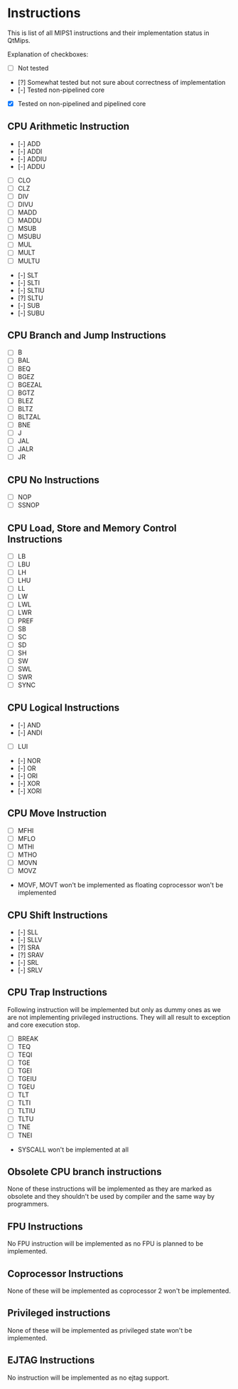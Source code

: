 Instructions
============
This is list of all MIPS1 instructions and their implementation status in QtMips.

Explanation of checkboxes:
* [ ] Not tested
* [?] Somewhat tested but not sure about correctness of implementation
* [-] Tested non-pipelined core
* [x] Tested on non-pipelined and pipelined core

CPU Arithmetic Instruction
--------------------------
* [-] ADD
* [-] ADDI
* [-] ADDIU
* [-] ADDU
* [ ] CLO
* [ ] CLZ
* [ ] DIV
* [ ] DIVU
* [ ] MADD
* [ ] MADDU
* [ ] MSUB
* [ ] MSUBU
* [ ] MUL
* [ ] MULT
* [ ] MULTU
* [-] SLT
* [-] SLTI
* [-] SLTIU
* [?] SLTU
* [-] SUB
* [-] SUBU

CPU Branch and Jump Instructions
--------------------------------
* [ ] B
* [ ] BAL
* [ ] BEQ
* [ ] BGEZ
* [ ] BGEZAL
* [ ] BGTZ
* [ ] BLEZ
* [ ] BLTZ
* [ ] BLTZAL
* [ ] BNE
* [ ] J
* [ ] JAL
* [ ] JALR
* [ ] JR

CPU No Instructions
-------------------
* [ ] NOP
* [ ] SSNOP

CPU Load, Store and Memory Control Instructions
-----------------------------------------------
* [ ] LB
* [ ] LBU
* [ ] LH
* [ ] LHU
* [ ] LL
* [ ] LW
* [ ] LWL
* [ ] LWR
* [ ] PREF
* [ ] SB
* [ ] SC
* [ ] SD
* [ ] SH
* [ ] SW
* [ ] SWL
* [ ] SWR
* [ ] SYNC

CPU Logical Instructions
------------------------
* [-] AND
* [-] ANDI
* [ ] LUI
* [-] NOR
* [-] OR
* [-] ORI
* [-] XOR
* [-] XORI

CPU Move Instruction
--------------------
* [ ] MFHI
* [ ] MFLO
* [ ] MTHI
* [ ] MTHO
* [ ] MOVN
* [ ] MOVZ
* MOVF, MOVT won't be implemented as floating coprocessor won't be implemented

CPU Shift Instructions
----------------------
* [-] SLL
* [-] SLLV
* [?] SRA
* [?] SRAV
* [-] SRL
* [-] SRLV

CPU Trap Instructions
---------------------
Following instruction will be implemented but only as dummy ones as we are not
implementing privileged instructions. They will all result to exception and core
execution stop.

* [ ] BREAK
* [ ] TEQ
* [ ] TEQI
* [ ] TGE
* [ ] TGEI
* [ ] TGEIU
* [ ] TGEU
* [ ] TLT
* [ ] TLTI
* [ ] TLTIU
* [ ] TLTU
* [ ] TNE
* [ ] TNEI
* SYSCALL won't be implemented at all

Obsolete CPU branch instructions
--------------------------------
None of these instructions will be implemented as they are marked as obsolete and
they shouldn't be used by compiler and the same way by programmers.

FPU Instructions
----------------
No FPU instruction will be implemented as no FPU is planned to be implemented.

Coprocessor Instructions
------------------------
None of these will be implemented as coprocessor 2 won't be implemented.

Privileged instructions
-----------------------
None of these will be implemented as privileged state won't be implemented.

EJTAG Instructions
------------------
No instruction will be implemented as no ejtag support.
